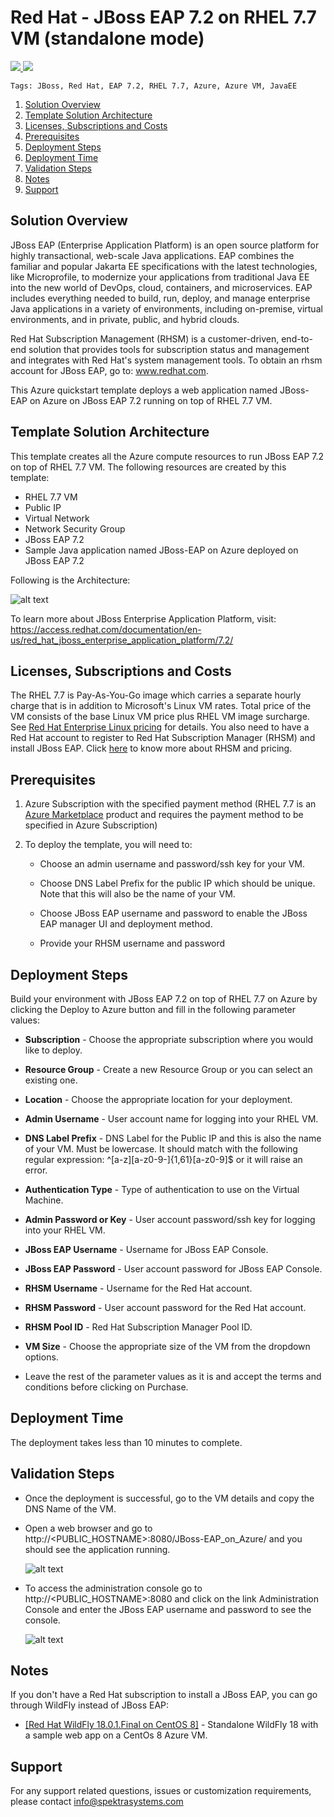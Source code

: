 # Red Hat - JBoss EAP 7.2 on RHEL 7.7 VM (standalone mode)
<a href="https://portal.azure.com/#create/Microsoft.Template/uri/https%3A%2F%2Fraw.githubusercontent.com%2FSpektraSystems%2Fredhat-mw-cloud-quickstart%2Fmaster%2Fjboss-eap-standalone-rhel7%2Fazuredeploy.json" target="_blank">
    <img src="https://raw.githubusercontent.com/Azure/azure-quickstart-templates/master/1-CONTRIBUTION-GUIDE/images/deploytoazure.png"/>
</a>
<a href="http://armviz.io/#/?load=https%3A%2F%2Fraw.githubusercontent.com%2FSpektraSystems%2Fredhat-mw-cloud-quickstart%2Fmaster%2Fjboss-eap-standalone-rhel7%2Fazuredeploy.json" target="_blank">
    <img src="https://raw.githubusercontent.com/Azure/azure-quickstart-templates/master/1-CONTRIBUTION-GUIDE/images/visualizebutton.png"/>
</a>

`Tags: JBoss, Red Hat, EAP 7.2, RHEL 7.7, Azure, Azure VM, JavaEE`

<!-- TOC -->

1. [Solution Overview](#solution-overview)
2. [Template Solution Architecture](#template-solution-architecture)
3. [Licenses, Subscriptions and Costs](#licenses-subscriptions-and-costs)
4. [Prerequisites](#prerequisites)
5. [Deployment Steps](#deployment-steps)
6. [Deployment Time](#deployment-time)
7. [Validation Steps](#validation-steps)
8. [Notes](#notes)
9. [Support](#support)

<!-- /TOC -->

## Solution Overview

JBoss EAP (Enterprise Application Platform) is an open source platform for highly transactional, web-scale Java applications. EAP combines the familiar and popular Jakarta EE specifications with the latest technologies, like Microprofile, to modernize your applications from traditional Java EE into the new world of DevOps, cloud, containers, and microservices. EAP includes everything needed to build, run, deploy, and manage enterprise Java applications in a variety of environments, including on-premise, virtual environments, and in private, public, and hybrid clouds.

Red Hat Subscription Management (RHSM) is a customer-driven, end-to-end solution that provides tools for subscription status and management and integrates with Red Hat's system management tools. To obtain an rhsm account for JBoss EAP, go to: www.redhat.com.

This Azure quickstart template deploys a web application named JBoss-EAP on Azure on JBoss EAP 7.2 running on top of RHEL 7.7 VM.

## Template Solution Architecture
This template creates all the Azure compute resources to run JBoss EAP 7.2 on top of RHEL 7.7 VM. The following resources are created by this template:

- RHEL 7.7 VM 
- Public IP 
- Virtual Network 
- Network Security Group 
- JBoss EAP 7.2
- Sample Java application named JBoss-EAP on Azure deployed on JBoss EAP 7.2

Following is the Architecture:

![alt text](images/rhel-arch.png)

To learn more about JBoss Enterprise Application Platform, visit:
https://access.redhat.com/documentation/en-us/red_hat_jboss_enterprise_application_platform/7.2/

## Licenses, Subscriptions and Costs

The RHEL 7.7 is Pay-As-You-Go image which carries a separate hourly charge that is in addition to Microsoft's Linux VM rates. Total price of the VM consists of the base Linux VM price plus RHEL VM image surcharge. See [Red Hat Enterprise Linux pricing](https://azure.microsoft.com/en-us/pricing/details/virtual-machines/red-hat/) for details. You also need to have a Red Hat account to register to Red Hat Subscription Manager (RHSM) and install JBoss EAP. Click [here](https://access.redhat.com/products/red-hat-subscription-management) to know more about RHSM and pricing.

## Prerequisites

1. Azure Subscription with the specified payment method (RHEL 7.7 is an [Azure Marketplace](https://azuremarketplace.microsoft.com/en-us/marketplace/apps/RedHat.RedHatEnterpriseLinux77-ARM?tab=Overview) product and requires the payment method to be specified in Azure Subscription)

2. To deploy the template, you will need to:

   - Choose an admin username and password/ssh key for your VM.
    
   - Choose DNS Label Prefix for the public IP which should be unique. Note that this will also be the name of your VM.

   - Choose JBoss EAP username and password to enable the JBoss EAP manager UI and deployment method.
    
   - Provide your RHSM username and password

## Deployment Steps

Build your environment with JBoss EAP 7.2 on top of RHEL 7.7 on Azure by clicking the Deploy to Azure button and fill in the following parameter values:

   - **Subscription** - Choose the appropriate subscription where you would like to deploy.

   - **Resource Group** - Create a new Resource Group or you can select an existing one.

   - **Location** - Choose the appropriate location for your deployment.

   - **Admin Username** - User account name for logging into your RHEL VM.

   - **DNS Label Prefix** - DNS Label for the Public IP and this is also the name of your VM. Must be lowercase. It should match with the following regular expression: ^[a-z][a-z0-9-]{1,61}[a-z0-9]$ or it will raise an error.
   
   - **Authentication Type** - Type of authentication to use on the Virtual Machine.

   - **Admin Password or Key** - User account password/ssh key for logging into your RHEL VM.

   - **JBoss EAP Username** - Username for JBoss EAP Console.

   - **JBoss EAP Password** - User account password for JBoss EAP Console.
    
   - **RHSM Username** - Username for the Red Hat account.

   - **RHSM Password** - User account password for the Red Hat account.

   - **RHSM Pool ID** - Red Hat Subscription Manager Pool ID.

   - **VM Size** - Choose the appropriate size of the VM from the dropdown options.

   - Leave the rest of the parameter values as it is and accept the terms and conditions before clicking on Purchase.
    
## Deployment Time 

The deployment takes less than 10 minutes to complete.

## Validation Steps

- Once the deployment is successful, go to the VM details and copy the DNS Name of the VM.
- Open a web browser and go to http://<PUBLIC_HOSTNAME>:8080/JBoss-EAP_on_Azure/ and you should see the application running.

  ![alt text](images/app.png)

- To access the administration console go to http://<PUBLIC_HOSTNAME>:8080 and click on the link Administration Console and enter the JBoss EAP username and password to see the console.

  ![alt text](images/admin.png)

## Notes

If you don't have a Red Hat subscription to install a JBoss EAP, you can go through WildFly instead of JBoss EAP:

*  <a href="https://github.com/SpektraSystems/redhat-mw-cloud-quickstart/tree/master/wildfly-standalone-centos8" target="_blank"> [Red Hat WildFly 18.0.1.Final on CentOS 8]</a> - Standalone WildFly 18 with a sample web app on a CentOs 8 Azure VM.

## Support 

For any support related questions, issues or customization requirements, please contact info@spektrasystems.com


